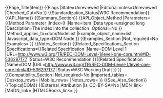 {{Page_Title|item}}
{{Flags
|State=Unreviewed
|Editorial notes=Unreviewed
|Checked_Out=No
}}
{{Standardization_Status|W3C Recommendation}}
{{API_Name}}
{{Summary_Section}}
{{API_Object_Method
|Parameters={{Method Parameter
|Index=0
|Name=item
|Data type=unsigned long
|Description=The index into the collection
|Optional=No
}}
|Method_applies_to=dom/NodeList
|Example_object_name=list
|Javascript_data_type=DOM Node
}}
{{Examples_Section
|Not_required=No
|Examples=
}}
{{Notes_Section}}
{{Related_Specifications_Section
|Specifications={{Related Specification
|Name=DOM Level 1
|URL=http://www.w3.org/TR/REC-DOM-Level-1/level-one-core.html#ID-536297177
|Status=W3C Recommendation
}}{{Related Specification
|Name=DOM
|URL=http://www.w3.org/TR/REC-DOM-Level-1/level-one-core.html#ID-536297177
|Status=W3C Working Draft
}}
}}
{{Compatibility_Section
|Not_required=No
|Imported_tables=
|Desktop_rows=
|Mobile_rows=
|Notes_rows=
}}
{{See_Also_Section}}
{{Topics|DOM}}
{{External_Attribution
|Is_CC-BY-SA=No
|MDN_link=
|MSDN_link=
|HTML5Rocks_link=
}}